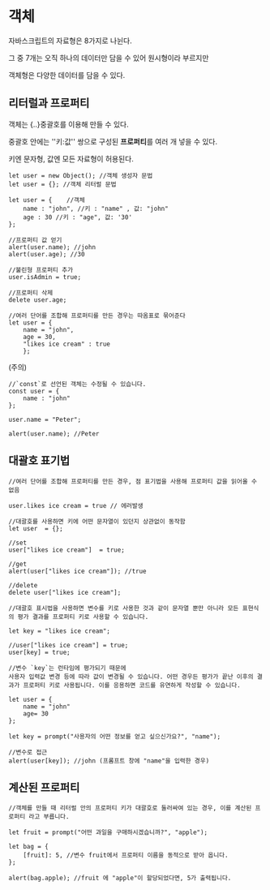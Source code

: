 # 객체

자바스크립트의 자료형은 8가지로 나뉜다. 

그 중 7개는 오직 하나의 데이터만 담을 수 있어 원시형이라 부르지만 

객체형은 다양한 데이터를 담을 수 있다. 



## 리터럴과 프로퍼티

객체는 {..}중괄호를 이용해 만들 수 있다. 

중괄호 안에는 ''키:값'' 쌍으로 구성된 **프로퍼티**를 여러 개 넣을 수 있다. 

키엔 문자형, 값엔 모든 자료형이 허용된다. 



```
let user = new Object(); //객체 생성자 문법
let user = {}; //객체 리터럴 문법
```



```
let user = {	//객체
	name : "john", //키 : "name" , 값: "john"
	age : 30 //키 : "age", 값: '30'
};
```



```
//프로퍼티 값 얻기
alert(user.name); //john
alert(user.age); //30
```



```
//불린형 프로퍼티 추가
user.isAdmin = true;
```



```
//프로퍼티 삭제
delete user.age;
```



```
//여러 단어를 조합해 프로퍼티를 만든 경우는 따옴표로 묶어준다 
let user = {
	name = "john",
	age = 30,
	"likes ice cream" : true
	};
```



(주의)

```
//`const`로 선언된 객체는 수정될 수 있습니다. 
const user = {
	name : "john"
};

user.name = "Peter";

alert(user.name); //Peter
```



## 대괄호 표기법

```
//여러 단어를 조합해 프로퍼티를 만든 경우, 점 표기법을 사용해 프로퍼티 값을 읽어올 수 없음

user.likes ice cream = true // 에러발생
```



```
//대괄호를 사용하면 키에 어떤 문자열이 있던지 상관없이 동작함
let user  = {};

//set
user["likes ice cream"]  = true;

//get
alert(user["likes ice cream"]); //true

//delete
delete user["likes ice cream"];
```



```
//대괄호 표시법을 사용하면 변수를 키로 사용한 것과 같이 문자열 뿐만 아니라 모든 표현식의 평가 결과를 프로퍼티 키로 사용할 수 있습니다. 

let key = "likes ice cream";

//user["likes ice cream"] = true;
user[key] = true;
```



```
//변수 `key`는 런타임에 평가되기 때문에 
사용자 입력값 변경 등에 따라 값이 변경될 수 있습니다. 어떤 경우든 평가가 끝난 이후의 결과가 프로퍼티 키로 사용됩니다. 이를 응용하면 코드를 유연하게 작성할 수 있습니다. 

let user = {
	name = "john"
	age= 30
};

let key = prompt("사용자의 어떤 정보를 얻고 싶으신가요?", "name");

//변수로 접근
alert(user[key]); //john (프롬프트 창에 "name"을 입력한 경우)
```



## 계산된 프로퍼티

```
//객체를 만들 때 리터럴 안의 프로퍼티 키가 대괄호로 둘러싸여 있는 경우, 이를 계산된 프로퍼티 라고 부릅니다. 

let fruit = prompt("어떤 과일을 구매하시겠습니까?", "apple");

let bag = {
	[fruit]: 5, //변수 fruit에서 프로퍼티 이름을 동적으로 받아 옵니다. 
};

alert(bag.apple); //fruit 에 "apple"이 할당되었다면, 5가 출력됩니다. 
```

